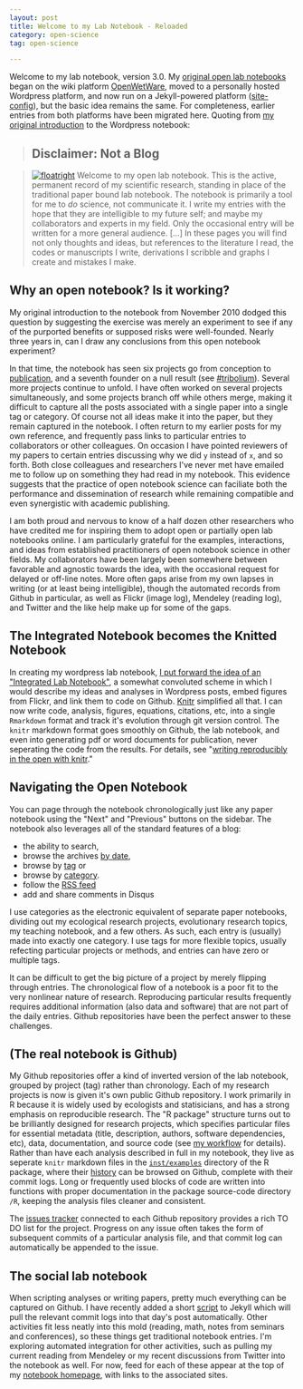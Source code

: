 ```yaml
---
layout: post
title: Welcome to my Lab Notebook - Reloaded
category: open-science
tag: open-science

---
```


Welcome to my lab notebook, version 3.0.  My [original open lab notebooks](http://openwetware.org/wiki/User:Carl_Boettiger/Notebook) began on the wiki platform [OpenWetWare](http://openwetware.org), moved to a personally hosted Wordpress platform, and now run on a Jekyll-powered platform ([site-config](http://www.carlboettiger.info/README.html)), but the basic idea remains the same. For completeness, earlier entries from both platforms have been migrated here.  Quoting from [my original introduction](http://carlboettiger.info/archives/211) to the Wordpress notebook:


> ## Disclaimer: Not a Blog

> [![floatright](http://farm4.staticflickr.com/3053/3013680713_cfcebbd403_t.jpg)](http://www.flickr.com/photos/twid/3013680713/in/faves-cboettig/) Welcome to my open lab notebook.  This is the active, permanent record of my scientific research, standing in place of the traditional paper bound lab notebook.  The notebook is primarily a tool for me to *do* science, not communicate it.  I write my entries with the hope that they are intelligible to my future self; and maybe my collaborators and experts in my field.  Only the occasional entry will be written for a more general audience. 
> [...] 
> In these pages you will find not only thoughts and ideas, but references to the literature I read, the codes or manuscripts I write, derivations I scribble and graphs I create and mistakes I make.   



## Why an open notebook?  Is it working?

My original introduction to the notebook from November 2010 dodged this question by suggesting the exercise was merely an experiment to see if any of the purported benefits or supposed risks were well-founded.  Nearly three years in, can I draw any conclusions from this open notebook experiment?  

In that time, the notebook has seen six projects go from conception to [publication](http://carlboettiger.info/vita.html), and a seventh founder on a null result (see [#tribolium](http://carlboettiger.info/tags.html#tribolium)). Several more projects continue to unfold.  I have often worked on several projects simultaneously, and some projects branch off while others merge, making it difficult to capture all the posts associated with a single paper into a single tag or category. Of course not all ideas make it into the paper, but they remain captured in the notebook. I often return to my earlier posts for my own reference, and frequently pass links to particular entries to collaborators or other colleagues.  On occasion I have pointed reviewers of my papers to certain entries discussing why we did `y` instead of `x`, and so forth.  Both close colleagues and researchers I've never met have emailed me to follow up on something they had read in my notebook.  This evidence suggests that the practice of open notebook science can faciliate both the performance and dissemination of research while remaining compatible and even synergistic with academic publishing.  

I am both proud and nervous to know of a half dozen other researchers who have credited me for inspiring them to adopt open or partially open lab notebooks online.  I am particularly grateful for the examples, interactions, and ideas from established practitioners of open notebook science in other fields. My collaborators have been largely been somewhere between favorable and agnostic towards the idea, with the occasional request for delayed or off-line notes.  More often gaps arise from my own lapses in writing (or at least being intelligible), though the automated records from Github in particular, as well as Flickr (image log), Mendeley (reading log), and Twitter and the like help make up for some of the gaps.  

  <!-- Liam Revell, Scott Chamberlain, Alistair Boettiger, Noam Ross, Nick Fabina, Lee Worden, Mario Pineda-Krch-->

## The Integrated Notebook becomes the Knitted Notebook

In creating my wordpress lab notebook, [I put forward the idea of an "Integrated Lab Notebook"](http://carlboettiger.info/archives/211), a somewhat convoluted scheme in which I would describe my ideas and analyses in Wordpress posts, embed figures from Flickr, and link them to code on Github.   [Knitr](http://yihui.name/knitr/) simplified all that.  I can now write code, analysis, figures, equations, citations, etc, into a single `Rmarkdown` format and track it's evolution through git version control.  The `knitr` markdown format goes smoothly on Github, the lab notebook, and even into generating pdf or word documents for publication, never seperating the code from the results.  For details, see "[writing reproducibly in the open with knitr](http://www.carlboettiger.info/2012/04/07/writing-reproducibly-in-the-open-with-knitr.html)."



## Navigating the Open Notebook 

You can page through the notebook chronologically just like any paper notebook using the "Next" and "Previous" buttons on the sidebar. The notebook also leverages all of the standard features of a blog: 

* the ability to search, 
* browse the archives [by date](http://www.carlboettiger.info/archives.html), 
* browse by [tag](http://www.carlboettiger.info/tags.html) or 
* browse by [category](http://www.carlboettiger.info/categories.html).  
* follow the [RSS feed](http://www.carlboettiger.info/atom.xml) 
* add and share comments in Disqus

I use categories as the electronic equivalent of separate paper notebooks, dividing out my ecological research projects, evolutionary research topics, my teaching notebook, and a few others.  As such, each entry is (usually) made into exactly one category.  I use tags for more flexible topics, usually refecting particular projects or methods, and entries can have zero or multiple tags.  

It can be difficult to get the big picture of a project by merely flipping through entries.  The chronological flow of a notebook is a poor fit to the very nonlinear nature of research.  Reproducing particular results frequently requires additional information (also data and software) that are not part of the daily entries.  Github repositories have been the perfect answer to these challenges. 

## (The real notebook is Github)

My Github repositories offer a kind of inverted version of the lab notebook, grouped by project (tag) rather than chronology.  Each of my research projects is now is given it's own public Github repository.  I work primarily in R because it is widely used by ecologists and statisicians, and has a strong emphasis on reproducible research.  The "R package" structure turns out to be brilliantly designed for research projects, which specifies particular files for essential metadata (title, description, authors, software dependencies, etc), data, documentation, and source code (see [my workflow](http://www.carlboettiger.info/2012/05/06/research-workflow.html) for details).  Rather than have each analysis described in full in my notebook, they live as seperate `knitr` markdown files in the [`inst/examples`](https://github.com/cboettig/pdg_control/tree/master/inst/examples) directory of the R package, where their [history](https://github.com/cboettig/pdg_control/commits/master/inst/examples) can be browsed on Github, complete with their commit logs.  Long or frequently used blocks of code are written into functions with proper documentation in the package source-code directory `/R`, keeping the analysis files cleaner and consistent.   

The [issues tracker](https://github.com/cboettig/pdg_control/issues?state=closed) connected to each Github repository provides a rich TO DO list for the project. Progress on any issue often takes the form of subsequent commits of a particular analysis file, and that commit log can automatically be appended to the issue. 

## The social lab notebook

When scripting analyses or writing papers, pretty much everything can be captured on Github.  I have recently added a short [script](https://github.com/cboettig/jekyll-labnotebook-plugins) to Jekyll which will pull the relevant commit logs into that day's post automatically.  Other activities fit less neatly into this mold (reading, math, notes from seminars and conferences), so these things get traditional notebook entries.  I'm exploring automated integration for other activities, such as pulling my current reading from Mendeley or my recent discussions from Twitter into the notebook as well.  For now, feed for each of these appear at the top of my [notebook homepage](http://www.carlboettiger.info/lab-notebook.html), with links to the associated sites.  



